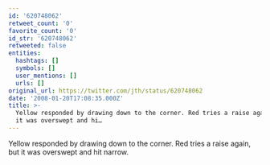 ```yaml
---
id: '620748062'
retweet_count: '0'
favorite_count: '0'
id_str: '620748062'
retweeted: false
entities:
  hashtags: []
  symbols: []
  user_mentions: []
  urls: []
original_url: https://twitter.com/jth/status/620748062
date: '2008-01-20T17:08:35.000Z'
title: >-
  Yellow responded by drawing down to the corner. Red tries a raise again, but
  it was overswept and hi…
---
```


Yellow responded by drawing down to the corner. Red tries a raise again, but it was overswept and hit narrow.